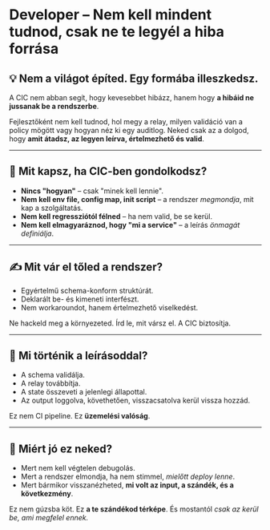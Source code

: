 # Developer – Nem kell mindent tudnod, csak ne te legyél a hiba forrása

## 💡 Nem a világot építed. Egy formába illeszkedsz.

A CIC nem abban segít, hogy kevesebbet hibázz, hanem hogy **a hibáid ne jussanak be a rendszerbe**.

Fejlesztőként nem kell tudnod, hol megy a relay, milyen validáció van a policy mögött vagy hogyan néz ki egy auditlog. Neked csak az a dolgod, hogy **amit átadsz, az legyen leírva, értelmezhető és valid**.

---

## 🧩 Mit kapsz, ha CIC-ben gondolkodsz?

* **Nincs "hogyan"** – csak "minek kell lennie".
* **Nem kell env file, config map, init script** – a rendszer *megmondja*, mit kap a szolgáltatás.
* **Nem kell regressziótól félned** – ha nem valid, be se kerül.
* **Nem kell elmagyaráznod, hogy "mi a service"** – a leírás *önmagát definiálja*.

---

## ✍️ Mit vár el tőled a rendszer?

* Egyértelmű schema-konform struktúrát.
* Deklarált be- és kimeneti interfészt.
* Nem workaroundot, hanem értelmezhető viselkedést.

Ne hackeld meg a környezeted. Írd le, mit vársz el.
A CIC biztosítja.

---

## 🧠 Mi történik a leírásoddal?

* A schema validálja.
* A relay továbbítja.
* A state összeveti a jelenlegi állapottal.
* Az output loggolva, követhetően, visszacsatolva kerül vissza hozzád.

Ez nem CI pipeline. Ez **üzemelési valóság**.

---

## 🎯 Miért jó ez neked?

* Mert nem kell végtelen debugolás.
* Mert a rendszer elmondja, ha nem stimmel, *mielőtt deploy lenne*.
* Mert bármikor visszanézheted, **mi volt az input, a szándék, és a következmény**.

Ez nem gúzsba köt. Ez **a te szándékod térképe**.
És mostantól *csak az kerül be, ami megfelel ennek.*
